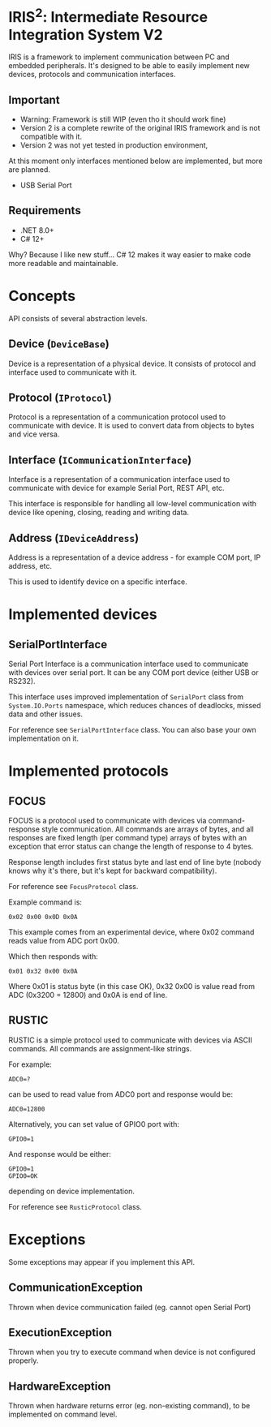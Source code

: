 # IRIS<sup>2</sup>: Intermediate Resource Integration System V2
IRIS is a framework to implement communication between PC and embedded peripherals.
It's designed to be able to easily implement new devices,
protocols and communication interfaces.

## Important
* Warning: Framework is still WIP (even tho it should 
work fine)
* Version 2 is a complete rewrite of the original IRIS 
framework and is not compatible with it.
* Version 2 was not yet tested in production environment, 


At this moment only interfaces mentioned below are 
implemented, but more are planned.
* USB Serial Port

## Requirements
* .NET 8.0+
* C# 12+

Why? Because I like new stuff... C# 12 makes it way 
easier to make code more readable and maintainable.

# Concepts
API consists of several abstraction levels.

## Device (`DeviceBase`)
Device is a representation of a physical device. 
It consists of protocol and interface used to communicate with it.

## Protocol (`IProtocol`)
Protocol is a representation of a communication protocol used to communicate with device.
It is used to convert data from objects to bytes and vice versa.

## Interface (`ICommunicationInterface`)
Interface is a representation of a communication 
interface used to communicate with device for example Serial Port, REST API, etc.

This interface is responsible for handling all low-level communication with device
like opening, closing, reading and writing data.

## Address (`IDeviceAddress`)
Address is a representation of a device address - for example COM port, IP address, etc.

This is used to identify device on a specific interface.

# Implemented devices
## SerialPortInterface
Serial Port Interface is a communication interface used to communicate with devices over serial port.
It can be any COM port device (either USB or RS232).

This interface uses improved implementation of 
`SerialPort` class from `System.IO.Ports` namespace, 
which reduces chances of deadlocks, missed data and other issues.

For reference see `SerialPortInterface` class.
You can also base your own implementation on it.

# Implemented protocols
## FOCUS
FOCUS is a protocol used to communicate with devices via 
command-response style communication. All commands are 
arrays of bytes, and all responses are fixed length (per 
command type) arrays of bytes with an exception that 
error status can change the length of response to 4 bytes.

Response length includes first status byte and last end 
of line byte (nobody knows why it's there, but it's kept 
for backward compatibility).

For reference see `FocusProtocol` class.

Example command is:
```
0x02 0x00 0x0D 0x0A
``` 
This example comes from an experimental device, where 
0x02 command reads value from ADC port 0x00.

Which then responds with:
```
0x01 0x32 0x00 0x0A
```
Where 0x01 is status byte (in this case OK), 0x32 0x00 is 
value read from ADC (0x3200 = 12800) and 0x0A is end of line.

## RUSTIC
RUSTIC is a simple protocol used to communicate with 
devices via ASCII commands. All commands are 
assignment-like strings.

For example:
```
ADC0=?
```
can be used to read value from ADC0 port and response 
would be:

```
ADC0=12800
```

Alternatively, you can set value of GPIO0 port with:
```
GPIO0=1
```

And response would be either:
```
GPIO0=1
GPIO0=OK
```
depending on device implementation.

For reference see `RusticProtocol` class.

# Exceptions
Some exceptions may appear if you implement this API.

## CommunicationException
Thrown when device communication failed (eg. cannot open Serial Port)

## ExecutionException
Thrown when you try to execute command when device is not configured properly.

## HardwareException
Thrown when hardware returns error (eg. non-existing command), to be implemented on command level.
